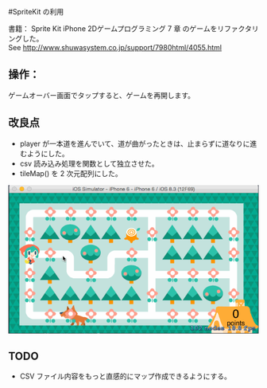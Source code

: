 #SpriteKit の利用

書籍： Sprite Kit iPhone 2Dゲームプログラミング 7 章 のゲームをリファクタリングした。  
See  http://www.shuwasystem.co.jp/support/7980html/4055.html

## 操作：
ゲームオーバー画面でタップすると、ゲームを再開します。  

## 改良点
- player が一本道を進んでいて、道が曲がったときは、止まらずに道なりに進むようにした。
- csv 読み込み処理を関数として独立させた。
- tileMap() を 2 次元配列にした。

![スクリーンショット](screenshot.gif)

## TODO
- CSV ファイル内容をもっと直感的にマップ作成できるようにする。
